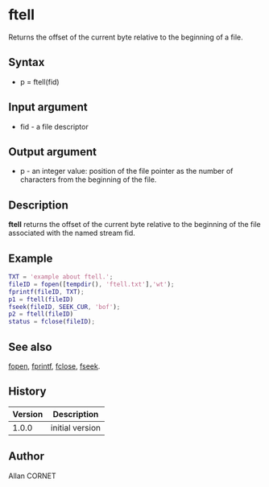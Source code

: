 

# ftell

Returns the offset of the current byte relative to the beginning of a file.

## Syntax

- p = ftell(fid)

## Input argument

 - fid - a file descriptor

## Output argument

 - p - an integer value: position of the file pointer as the number of characters from the beginning of the file.

## Description


  <p><b>ftell</b> returns the offset of the current byte relative to the beginning of the file associated with the named stream fid.</p>


## Example

```matlab
TXT = 'example about ftell.';
fileID = fopen([tempdir(), 'ftell.txt'],'wt');
fprintf(fileID, TXT);
p1 = ftell(fileID)
fseek(fileID, SEEK_CUR, 'bof');
p2 = ftell(fileID)
status = fclose(fileID);
```

## See also

[fopen](fopen.md), [fprintf](fread.md), [fclose](fclose.md), [fseek](fseek.md).
## History

|Version|Description|
|------|------|
|1.0.0|initial version|


## Author

Allan CORNET



